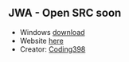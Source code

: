 ## JWA - Open SRC soon
- Windows [download](https://github.com/DiscordAddiction/JWA/releases/tag/0.0.1)
- Website [here](https://jwa.coding398.dev)
- Creator: [Coding398](https://coding398.dev)
